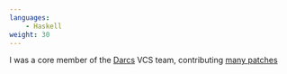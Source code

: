 ```yaml
---
languages:
    - Haskell
weight: 30
---
```


I was a core member of the [Darcs][darcs] VCS team, contributing [many
patches][darcs-patches]

[darcs]: http://www.darcs.net
[darcs-patches]: http://bugs.darcs.net/patch?%40search_text=&title=&%40columns=title&id=&%40columns=id&%40sort=id&creation=&creator=owst&activity=&%40columns=activity&%40columns=status&%40columns=assignedto&%40pagesize=500&%40startwith=0&%40sortdir=on&%40queryname=&%40old-queryname=&%40action=search
